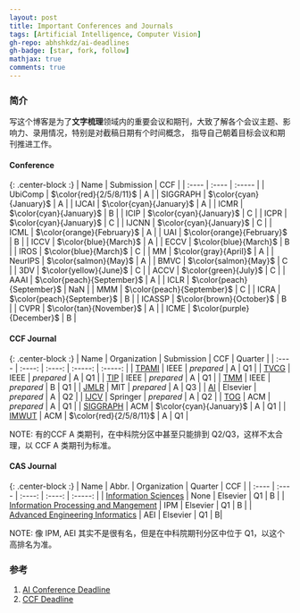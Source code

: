 ```yaml
---
layout: post
title: Important Conferences and Journals
tags: [Artificial Intelligence, Computer Vision]
gh-repo: abhshkdz/ai-deadlines
gh-badge: [star, fork, follow]
mathjax: true
comments: true
---
```


### 简介
写这个博客是为了**文字梳理**领域内的重要会议和期刊，大致了解各个会议主题、影响力、录用情况，特别是对截稿日期有个时间概念，
指导自己朝着目标会议和期刊推进工作。

#### Conference

{: .center-block :}
| Name | Submission | CCF |
| :---- | :---- | :----- |
| UbiComp | $\color{red}{2/5/8/11}$ | A |
| SIGGRAPH | $\color{cyan}{January}$ | A |
| IJCAI	| $\color{cyan}{January}$ | A |
| ICMR | $\color{cyan}{January}$ | B |
| ICIP | $\color{cyan}{January}$ | C |
| ICPR | $\color{cyan}{January}$ | C |
| IJCNN | $\color{cyan}{January}$ | C |
| ICML | $\color{orange}{February}$ | A |
| UAI | $\color{orange}{February}$ | B |
| ICCV | $\color{blue}{March}$ | A |
| ECCV | $\color{blue}{March}$ | B | 
| IROS | $\color{blue}{March}$ | C |
| MM | $\color{gray}{April}$ | A |
| NeurIPS | $\color{salmon}{May}$ | A |
| BMVC | $\color{salmon}{May}$ | C |
| 3DV | $\color{yellow}{June}$ | C |
| ACCV | $\color{green}{July}$ | C |
| AAAI | $\color{peach}{September}$ | A |
| ICLR | $\color{peach}{September}$ | NaN |
| MMM | $\color{peach}{September}$ | C |
| ICRA | $\color{peach}{September}$ | B |
| ICASSP | $\color{brown}{October}$ | B |
| CVPR | $\color{tan}{November}$ | A |
| ICME | $\color{purple}{December}$ | B |


#### CCF Journal

{: .center-block :}
| Name | Organization | Submission | CCF | Quarter |
| :---- | :----: | :----: | :-----: | :-----: |
| [TPAMI](https://ieeexplore.ieee.org/xpl/RecentIssue.jsp?punumber=34) | IEEE | $prepared$ | A | Q1 |
| [TVCG](https://ieeexplore.ieee.org/xpl/RecentIssue.jsp?punumber=2945) | IEEE | $prepared$ | A | Q1 |
| [TIP](https://ieeexplore.ieee.org/xpl/RecentIssue.jsp?punumber=83) | IEEE | $prepared$ | A | Q1 |
| [TMM](https://ieeexplore.ieee.org/xpl/RecentIssue.jsp?punumber=6046) | IEEE | $prepared$ | B | Q1 |
| [JMLR](https://www.jmlr.org/) | MIT | $prepared$ | A | Q3 |
| [AI](https://www.journals.elsevier.com/artificial-intelligence) | Elsevier | $prepared$ | A | Q2 |
| [IJCV](https://www.springer.com/journal/11263) | Springer | $prepared$ | A | Q2 |
| [TOG](https://dl.acm.org/journal/tog) | ACM | $prepared$ | A | Q1 |
| [SIGGRAPH](https://www.siggraph.org/) | ACM | $\color{cyan}{January}$ | A | Q1 |
| [IMWUT](https://dl.acm.org/journal/imwut) | ACM | $\color{red}{2/5/8/11}$ | A | Q1 |

NOTE: 有的CCF A 类期刊，在中科院分区中甚至只能排到 Q2/Q3，这样不太合理，以 CCF A 类期刊为标准。

#### CAS Journal

{: .center-block :}
| Name | Abbr. | Organization | Quarter | CCF | 
| :---- | :---- | :----: | :----: | :-----: |
| [Information Sciences](https://www.sciencedirect.com/journal/information-sciences) | None | Elsevier | Q1 | B |
| [Information Processing and Mangement](https://www.sciencedirect.com/journal/information-processing-and-management) | IPM | Elsevier | Q1 | B |
| [Advanced Engineering Informatics](https://www.sciencedirect.com/journal/advanced-engineering-informatics) | AEI | Elsevier | Q1 | B|

NOTE: 像 IPM, AEI 其实不是很有名，但是在中科院期刊分区中位于 Q1，以这个高排名为准。

### 参考
1. [AI Conference Deadline](https://aideadlin.es)  
2. [CCF Deadline](https://ccfddl.github.io/)

